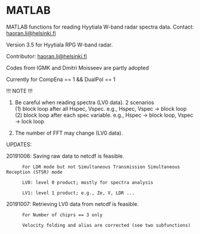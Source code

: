 # MATLAB

MATLAB functions for reading Hyytiala W-band radar spectra data.
Contact: haoran.li@helsinki.fi

Version 3.5 for Hyytiala RPG W-band radar. 

Contributor: haoran.li@helsinki.fi

Codes from IGMK and Dmitri Moisseev are partly adopted

Currently for CompEna == 1 && DualPol == 1 

!!! NOTE !!!

1. Be careful when reading spectra (LV0 data). 2 scenarios  
  (1) block loop after all Hspec, Vspec.  e.g., Hspec,  Vspec -> block loop  
  (2) block loop after each spec variable.  e.g., Hspec -> block loop, Vspec -> lock loop 
  
2. The number of FFT may change (LV0 data).  



UPDATES:

20191006: Saving raw data to netcdf is feasible.

          For LDR mode but not Simultaneous Transmission Simultaneous Reception (STSR) mode

          LV0: level 0 product; mostly for spectra analysis
          
          LV1: level 1 product; e.g., Ze, V, LDR ...
          
20191007: Retrieving LV0 data from netcdf is feasible.

          For Number of chiprs == 3 only
          
          Velocity folding and alias are corrected (see two subfunctions)
          
